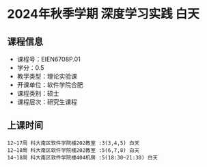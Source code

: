 # 2024年秋季学期 深度学习实践 白天






## 课程信息

- 课程号：EIEN6708P.01
- 学分：0.5
- 教学类型：理论实验课
- 开课单位：软件学院合肥
- 课程类别：硕士
- 课程层次：研究生课程

## 上课时间

```
12~17周 科大南区软件学院楼202教室 :3(3,4,5) 白天
12~18周 科大南区软件学院楼202教室 :5(6,7,8) 白天
14~18周 科大南区软件学院楼404机房 :5(18:30~21:30) 白天
```

